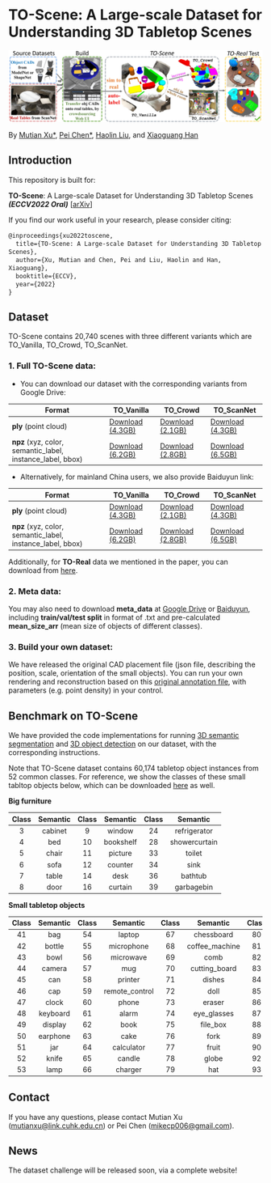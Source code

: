 # TO-Scene: A Large-scale Dataset for Understanding 3D Tabletop Scenes
<img src="./figure/pipeline_new.jpg" width="900"/>

By [Mutian Xu*](https://mutianxu.github.io/), [Pei Chen*](), [Haolin Liu](), and [Xiaoguang Han](https://gaplab.cuhk.edu.cn/)

## Introduction
This repository is built for:

__TO-Scene__: A Large-scale Dataset for Understanding 3D Tabletop Scenes ___(ECCV2022 Oral)___ [[arXiv](https://arxiv.org/abs/2203.09440)]
<br>

If you find our work useful in your research, please consider citing:

```
@inproceedings{xu2022toscene,
  title={TO-Scene: A Large-scale Dataset for Understanding 3D Tabletop Scenes},
  author={Xu, Mutian and Chen, Pei and Liu, Haolin and Han, Xiaoguang},
  booktitle={ECCV},
  year={2022}
}
```

## Dataset

TO-Scene contains 20,740 scenes with three different variants which are TO_Vanilla, TO_Crowd, TO_ScanNet.

### 1. Full TO-Scene data:
- You can download our dataset with the corresponding variants from Google Drive:

| Format                                                     | TO_Vanilla                                                   | TO_Crowd                                                     | TO_ScanNet                                                   |
| ---------------------------------------------------------- | ------------------------------------------------------------ | ------------------------------------------------------------ | ------------------------------------------------------------ |
| **ply** (point cloud)                                      | [Download (4.3GB)](https://drive.google.com/file/d/1oQ75oC-Q9BpmVQsON-qEvoe-oJbQkSsI/view?usp=sharing) | [Download (2.1GB)](https://drive.google.com/file/d/1s0WsuhNJABC2nE9hcZN3_rtSJoj2612t/view?usp=sharing) | [Download (4.3GB)](https://drive.google.com/file/d/1j4FWu09lTrF3euUA9PJ6fMhSclLlxyVh/view?usp=sharing) |
| **npz** (xyz, color, semantic_label, instance_label, bbox) | [Download (6.2GB)](https://drive.google.com/file/d/1ruXvISeADT3ERwcxjXgKfAINVy6KZJyy/view?usp=sharing) | [Download (2.8GB)](https://drive.google.com/file/d/1dgMjMUwT5DxhBDgIZYLqrP_OD_R2xf_V/view?usp=sharing) | [Download (6.5GB)](https://drive.google.com/file/d/12IVVEt5kUQrz0_Qis58TH6Fj4yr6cJTo/view?usp=sharing) |

- Alternatively, for mainland China users, we also provide Baiduyun link:

| Format                                                     | TO_Vanilla                                                   | TO_Crowd                                                     | TO_ScanNet                                                   |
| ---------------------------------------------------------- | ------------------------------------------------------------ | ------------------------------------------------------------ | ------------------------------------------------------------ |
| **ply** (point cloud)                                      | [Download (4.3GB)](https://pan.baidu.com/s/1r0D6HnjHJC2eR-Ifwo6Iig?pwd=0000) | [Download (2.1GB)](https://pan.baidu.com/s/1jlrhJkFr00AXce55miRRmw?pwd=0000) | [Download (4.3GB)](https://pan.baidu.com/s/1wbynKbxWr4nNZLrBPSIAJw?pwd=0000) |
| **npz** (xyz, color, semantic_label, instance_label, bbox) | [Download (6.2GB)](https://pan.baidu.com/s/1yXlFv5X8byEkuoFtuSAVUg?pwd=0000) | [Download (2.8GB)](https://pan.baidu.com/s/1mMJhOo-6uXMR9RPz3snG0g?pwd=0000) | [Download (6.5GB)](https://pan.baidu.com/s/1D-_M6L4iu5S7eRGgXQI0RA?pwd=0000) |

Additionally, for **TO-Real** data we mentioned in the paper, you can download from [here](https://drive.google.com/file/d/1ubZLSrB4Z8M82A28awa2KAZbjJSg_mHY/view?usp=sharing).

### 2. Meta data:

You may also need to download **meta_data** at [Google Drive](https://drive.google.com/file/d/16E1Gb91ctGysmWhbeUwYF3-ssQ1Dw0Rm/view?usp=sharing) or [Baiduyun](https://pan.baidu.com/s/1jr2JHvxYS1cI3O0xb78lmQ?pwd=0000), including **train/val/test split** in format of .txt and pre-calculated **mean_size_arr** (mean size of objects of different classes).

### 3. Build your own dataset:

We have released the original CAD placement file (json file, describing the position, scale, orientation of the small objects). You can run your own rendering and reconstruction based on this [original annotation file](./original_annotation), with parameters (e.g. point density) in your control.

## Benchmark on TO-Scene

We have provided the code implementations for running [3D semantic segmentation](./sem_seg) and [3D object detection](./obj_det) on our dataset, with the corresponding instructions.

Note that TO-Scene dataset contains 60,174 tabletop object instances from 52 common classes. For reference, we show the classes of these small tabltop objects below, which can be downloaded [here](./classes.txt) as well.

**Big furniture**

| Class | Semantic | Class | Semantic  | Class |   Semantic    |
| :---: | :------: | :---: | :-------: | :---: | :-----------: |
|   3   | cabinet  |   9   |  window   |  24   | refrigerator  |
|   4   |   bed    |  10   | bookshelf |  28   | showercurtain |
|   5   |  chair   |  11   |  picture  |  33   |    toilet     |
|   6   |   sofa   |  12   |  counter  |  34   |     sink      |
|   7   |  table   |  14   |   desk    |  36   |    bathtub    |
|   8   |   door   |  16   |  curtain  |  39   |  garbagebin   |

**Small tabletop objects**

| Class | Semantic | Class |    Semantic    | Class |    Semantic    | Class |  Semantic  |
| :---: | :------: | :---: | :------------: | :---: | :------------: | :---: | :--------: |
|  41   |   bag    |  54   |     laptop     |  67   |   chessboard   |  80   |   mirror   |
|  42   |  bottle  |  55   |   microphone   |  68   | coffee_machine |  81   |  notebook  |
|  43   |   bowl   |  56   |   microwave    |  69   |      comb      |  82   |   pencil   |
|  44   |  camera  |  57   |      mug       |  70   | cutting_board  |  83   |   plant    |
|  45   |   can    |  58   |    printer     |  71   |     dishes     |  84   |   plate    |
|  46   |   cap    |  59   | remote_control |  72   |      doll      |  85   |   radio    |
|  47   |  clock   |  60   |     phone      |  73   |     eraser     |  86   |   ruler    |
|  48   | keyboard |  61   |     alarm      |  74   |  eye_glasses   |  87   |  saucepan  |
|  49   | display  |  62   |      book      |  75   |    file_box    |  88   |   spoon    |
|  50   | earphone |  63   |      cake      |  76   |      fork      |  89   |  tea_pot   |
|  51   |   jar    |  64   |   calculator   |  77   |     fruit      |  90   |  toaster   |
|  52   |  knife   |  65   |     candle     |  78   |     globe      |  92   |    vase    |
|  53   |   lamp   |  66   |    charger     |  79   |      hat       |  93   | vegetables |

## Contact

If you have any questions, please contact Mutian Xu (mutianxu@link.cuhk.edu.cn) or Pei Chen (mikecp006@gmail.com).

## News
The dataset challenge will be released soon, via a complete website!
